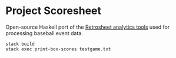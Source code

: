 # Project Scoresheet

Open-source Haskell port of the [Retrosheet analytics tools](http://www.retrosheet.org/eventfile.htm)
used for processing baseball event data.

```
stack build
stack exec print-box-scores testgame.txt
```